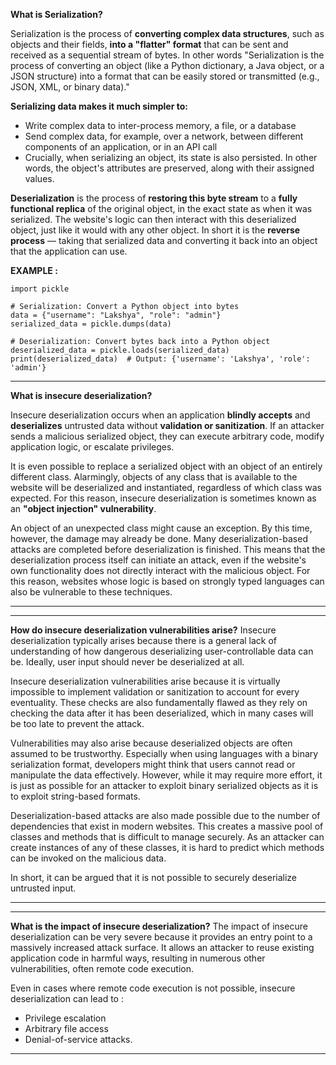 **What is Serialization?**

Serialization is the process of **converting complex data structures**, such as objects and their fields, **into a "flatter" format** that can be sent and received as a sequential stream of bytes.
In other words "Serialization is the process of converting an object (like a Python dictionary, a Java object, or a JSON structure) into a format that can be easily stored or transmitted (e.g., JSON, XML, or binary data)."

**Serializing data makes it much simpler to:**

 - Write complex data to inter-process memory, a file, or a database
 - Send complex data, for example, over a network, between different components of an application, or in an API call
 - Crucially, when serializing an object, its state is also persisted. In other words, the object's attributes are preserved, along with their assigned values.

**Deserialization** is the process of **restoring this byte stream** to a **fully functional replica** of the original object, in the exact state as when it was serialized. The website's logic can then interact with this deserialized object, just like it would with any other object.
In short it is the **reverse process** — taking that serialized data and converting it back into an object that the application can use.

**EXAMPLE :**
```
import pickle  

# Serialization: Convert a Python object into bytes
data = {"username": "Lakshya", "role": "admin"}
serialized_data = pickle.dumps(data)  

# Deserialization: Convert bytes back into a Python object
deserialized_data = pickle.loads(serialized_data)  
print(deserialized_data)  # Output: {'username': 'Lakshya', 'role': 'admin'}

```
----
**What is insecure deserialization?**

Insecure deserialization occurs when an application **blindly accepts** and **deserializes** untrusted data without **validation or sanitization**. If an attacker sends a malicious serialized object, they can execute arbitrary code, modify application logic, or escalate privileges.

It is even possible to replace a serialized object with an object of an entirely different class. Alarmingly, objects of any class that is available to the website will be deserialized and instantiated, regardless of which class was expected. For this reason, insecure deserialization is sometimes known as an **"object injection" vulnerability**.

An object of an unexpected class might cause an exception. By this time, however, the damage may already be done. Many deserialization-based attacks are completed before deserialization is finished. This means that the deserialization process itself can initiate an attack, even if the website's own functionality does not directly interact with the malicious object. For this reason, websites whose logic is based on strongly typed languages can also be vulnerable to these techniques.

----
----
**How do insecure deserialization vulnerabilities arise?**
Insecure deserialization typically arises because there is a general lack of understanding of how dangerous deserializing user-controllable data can be. Ideally, user input should never be deserialized at all.

Insecure deserialization vulnerabilities arise because it is virtually impossible to implement validation or sanitization to account for every eventuality. These checks are also fundamentally flawed as they rely on checking the data after it has been deserialized, which in many cases will be too late to prevent the attack.

Vulnerabilities may also arise because deserialized objects are often assumed to be trustworthy. Especially when using languages with a binary serialization format, developers might think that users cannot read or manipulate the data effectively. However, while it may require more effort, it is just as possible for an attacker to exploit binary serialized objects as it is to exploit string-based formats.

Deserialization-based attacks are also made possible due to the number of dependencies that exist in modern websites. This creates a massive pool of classes and methods that is difficult to manage securely. As an attacker can create instances of any of these classes, it is hard to predict which methods can be invoked on the malicious data. 

In short, it can be argued that it is not possible to securely deserialize untrusted input.

----
----
**What is the impact of insecure deserialization?**
The impact of insecure deserialization can be very severe because it provides an entry point to a massively increased attack surface. It allows an attacker to reuse existing application code in harmful ways, resulting in numerous other vulnerabilities, often remote code execution.

Even in cases where remote code execution is not possible, insecure deserialization can lead to :
 - Privilege escalation
 - Arbitrary file access
 - Denial-of-service attacks.
----
